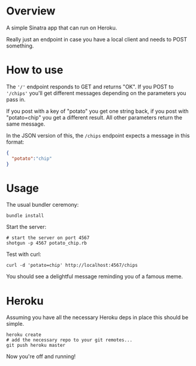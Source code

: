 Overview
=========

A simple Sinatra app that can run on Heroku.

Really just an endpoint in case you have a local client and needs to POST something.

How to use
==========
The ```'/'``` endpoint responds to GET and returns "OK". If you POST to ```'/chips'``` you'll get different messages depending on the parameters you pass in.

If you post with a key of "potato" you get one string back, if you post with "potato=chip" you get a different result. All other parameters return the same message.

In the JSON version of this, the ```/chips``` endpoint expects a message in this format:

```json
{
  "potato":"chip"
}
```

Usage
=====

The usual bundler ceremony:

```shell
bundle install
```

Start the server:

```shell
# start the server on port 4567 
shotgun -p 4567 potato_chip.rb
```

Test with curl:

```shell
curl -d 'potato=chip' http://localhost:4567/chips
```

You should see a delightful message reminding you of a famous meme.

Heroku
======

Assuming you have all the necessary Heroku deps in place this should be simple.

```shell
heroku create
# add the necessary repo to your git remotes...
git push heroku master
```

Now you're off and running!
